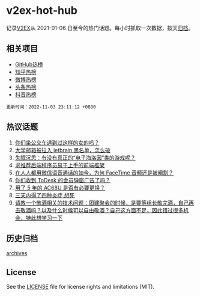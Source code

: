 # v2ex-hot-hub

 记录[V2EX](https://www.v2ex.com/)从 2021-01-06 日至今的热门话题。每小时抓取一次数据，按天[归档](archives)。
 
 ## 相关项目

- [GitHub热榜](https://github.com/snaildev/github-hot-hub)
- [知乎热榜](https://github.com/snaildev/zhihu-hot-hub)
- [微博热榜](https://github.com/snaildev/weibo-hot-hub)
- [头条热榜](https://github.com/snaildev/toutiao-hot-hub)
- [抖音热榜](https://github.com/snaildev/douyin-hot-hub)


 `更新时间：2022-11-03 23:11:12 +0800`

## 热议话题

1. [你们坐公交车遇到过这样的女的吗？](https://www.v2ex.com/t/892283)
1. [大学邮箱被拉入 jetbrain 黑名单，怎么破](https://www.v2ex.com/t/892287)
1. [失眠沉思：有没有真正的“电子海洛因”类的游戏呢？](https://www.v2ex.com/t/892337)
1. [求推荐后端程序员易于上手的前端框架](https://www.v2ex.com/t/892342)
1. [在人人都用微信语音通话的如今，为何 FaceTime 音频还是被阉割？](https://www.v2ex.com/t/892255)
1. [你们收到 ToDesk 的会员弹窗广告了吗？](https://www.v2ex.com/t/892263)
1. [用了 5 年的 AC68U 是否有必要更换？](https://www.v2ex.com/t/892277)
1. [三天内得了四种炎症,想死](https://www.v2ex.com/t/892377)
1. [请教一个敬酒相关的技术问题：团建聚会的时候，是要等组长敬完酒，自己再去敬酒吗？以及什么时候可以自由敬酒？自己这方面不足，因此错过很多机会，特此想学习一下](https://www.v2ex.com/t/892424)

## 历史归档

[archives](archives)

## License

See the [LICENSE](LICENSE) file for license rights and limitations (MIT).
